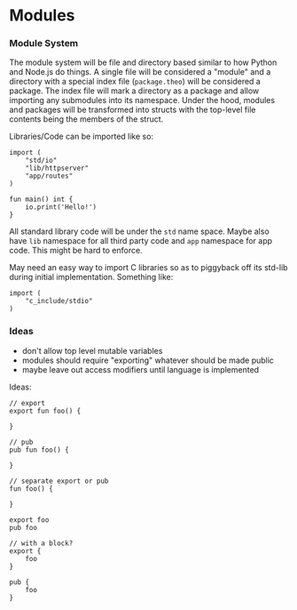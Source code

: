 # Modules

### Module System
The module system will be file and directory based similar to how Python and Node.js do things.
A single file will be considered a "module" and a directory with a special index file (`package.theo`) will be considered a package.
The index file will mark a directory as a package and allow importing any submodules into its namespace.
Under the hood, modules and packages will be transformed into structs with the top-level file contents being the members of the struct.

Libraries/Code can be imported like so:
```text
import (
	"std/io"
	"lib/httpserver"
	"app/routes"
)

fun main() int {
	io.print('Hello!')
}
```
All standard library code will be under the `std` name space.
Maybe also have `lib` namespace for all third party code and `app` namespace for app code.
This might be hard to enforce.

May need an easy way to import C libraries so as to piggyback off its std-lib during initial implementation.
Something like:
```text
import (
	"c_include/stdio"
)
```

### Ideas
- don't allow top level mutable variables
- modules should require "exporting" whatever should be made public
- maybe leave out access modifiers until language is implemented

Ideas:
```text
// export
export fun foo() {

}

// pub
pub fun foo() {

}

// separate export or pub
fun foo() {

}

export foo
pub foo

// with a block?
export {
	foo
}

pub {
	foo
}

```